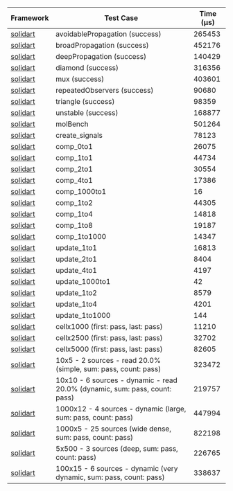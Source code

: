 | Framework | Test Case | Time (μs) |
| --- | --- | --- |
| [solidart](https://github.com/nank1ro/solidart) | avoidablePropagation (success) | 265453 |
| [solidart](https://github.com/nank1ro/solidart) | broadPropagation (success) | 452176 |
| [solidart](https://github.com/nank1ro/solidart) | deepPropagation (success) | 140429 |
| [solidart](https://github.com/nank1ro/solidart) | diamond (success) | 316356 |
| [solidart](https://github.com/nank1ro/solidart) | mux (success) | 403601 |
| [solidart](https://github.com/nank1ro/solidart) | repeatedObservers (success) | 90680 |
| [solidart](https://github.com/nank1ro/solidart) | triangle (success) | 98359 |
| [solidart](https://github.com/nank1ro/solidart) | unstable (success) | 168877 |
| [solidart](https://github.com/nank1ro/solidart) | molBench | 501264 |
| [solidart](https://github.com/nank1ro/solidart) | create_signals | 78123 |
| [solidart](https://github.com/nank1ro/solidart) | comp_0to1 | 26075 |
| [solidart](https://github.com/nank1ro/solidart) | comp_1to1 | 44734 |
| [solidart](https://github.com/nank1ro/solidart) | comp_2to1 | 30554 |
| [solidart](https://github.com/nank1ro/solidart) | comp_4to1 | 17386 |
| [solidart](https://github.com/nank1ro/solidart) | comp_1000to1 | 16 |
| [solidart](https://github.com/nank1ro/solidart) | comp_1to2 | 44305 |
| [solidart](https://github.com/nank1ro/solidart) | comp_1to4 | 14818 |
| [solidart](https://github.com/nank1ro/solidart) | comp_1to8 | 19187 |
| [solidart](https://github.com/nank1ro/solidart) | comp_1to1000 | 14347 |
| [solidart](https://github.com/nank1ro/solidart) | update_1to1 | 16813 |
| [solidart](https://github.com/nank1ro/solidart) | update_2to1 | 8404 |
| [solidart](https://github.com/nank1ro/solidart) | update_4to1 | 4197 |
| [solidart](https://github.com/nank1ro/solidart) | update_1000to1 | 42 |
| [solidart](https://github.com/nank1ro/solidart) | update_1to2 | 8579 |
| [solidart](https://github.com/nank1ro/solidart) | update_1to4 | 4201 |
| [solidart](https://github.com/nank1ro/solidart) | update_1to1000 | 144 |
| [solidart](https://github.com/nank1ro/solidart) | cellx1000 (first: pass, last: pass) | 11210 |
| [solidart](https://github.com/nank1ro/solidart) | cellx2500 (first: pass, last: pass) | 32702 |
| [solidart](https://github.com/nank1ro/solidart) | cellx5000 (first: pass, last: pass) | 82605 |
| [solidart](https://github.com/nank1ro/solidart) | 10x5 - 2 sources - read 20.0% (simple, sum: pass, count: pass) | 323472 |
| [solidart](https://github.com/nank1ro/solidart) | 10x10 - 6 sources - dynamic - read 20.0% (dynamic, sum: pass, count: pass) | 219757 |
| [solidart](https://github.com/nank1ro/solidart) | 1000x12 - 4 sources - dynamic (large, sum: pass, count: pass) | 447994 |
| [solidart](https://github.com/nank1ro/solidart) | 1000x5 - 25 sources (wide dense, sum: pass, count: pass) | 822198 |
| [solidart](https://github.com/nank1ro/solidart) | 5x500 - 3 sources (deep, sum: pass, count: pass) | 226765 |
| [solidart](https://github.com/nank1ro/solidart) | 100x15 - 6 sources - dynamic (very dynamic, sum: pass, count: pass) | 338637 |
